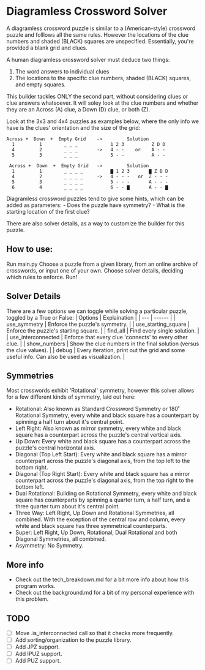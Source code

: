 # Diagramless Crossword Solver

A diagramless crossword puzzle is similar to a (American-style) crossword puzzle and folllows all the same rules. However the locations of the clue numbers and shaded (BLACK) squares are unspecified. Essentially, you're provided a blank grid and clues.

A human diagramless crossword solver must deduce two things:
1. The word answers to individual clues
2. The locations to the specific clue numbers, shaded (BLACK) squares, and empty squares.

This builder tackles ONLY the second part, without considering clues or clue answers whatsoever. It will soley look at the clue numbers and whether they are an Across (A) clue, a Down (D) clue, or both (Z).

Look at the 3x3 and 4x4 puzzles as examples below, where the only info we have is the clues' orientation and the size of the grid:

~~~
Across +  Down  +  Empty Grid    ->         Solution
  1         1        _ _ _            1 2 3          Z D D
  4         2        _ _ _       ->   4 - -    or    A - -
  5         3        _ _ _            5 - -          A - -
~~~

~~~
 Across +  Down  +  Empty Grid   ->         Solution
  1         1        _ _ _ _          ▇ 1 2 3       ▇ Z D D
  4         2        _ _ _ _     ->   4 - - -   or  Z - - -
  5         3        _ _ _ _          5 - - -       A - - -
  6         4        _ _ _ _          6 - - ▇       A - - ▇
~~~

Diagramless crossword puzzles tend to give some hints, which can be added as parameters:
    - Does the puzzle have symmetry?
    - What is the starting location of the first clue?

There are also solver details, as a way to customize the builder for this puzzle.

## How to use:

Run main.py
Choose a puzzle from a given library, from an online archive of crosswords, or input one of your own.
Choose solver details, deciding which rules to enforce.
Run!

## Solver Details
There are a few options we can toggle while solving a particular puzzle, toggled by a True or False:
| Options             | Explaination |
| ---                 | ------ |
| use_symmetry        | Enforce the puzzle's symmetry. |
| use_starting_square | Enforce the puzzle's starting square. |
| find_all            | Find every single solution. |
| use_interconnected  | Enforce that every clue 'connects' to every other clue. |
| show_numbers        | Show the clue numbers in the final solution (versus the clue values). |
| debug               | Every iteration, print out the grid and some useful info. Can also be used as visualization. |

## Symmetries
Most crosswords exhibit 'Rotational' symmetry, however this solver allows for a few different kinds of symmetry, laid out here:
- Rotational: Also known as Standard Crossword Symmetry or 180˚ Rotational Symmetry, every white and black square has a counterpart by spinning a half turn about it's central point.
- Left Right: Also known as mirror symmetry, every white and black square has a counterpart across the puzzle's central vertical axis.
- Up Down: Every white and black square has a counterpart across the puzzle's central horizontal axis.
- Diagonal (Top Left Start): Every white and black square has a mirror counterpart across the puzzle's diagonal axis, from the top left to the bottom right.
- Diagonal (Top Right Start): Every white and black square has a mirror counterpart across the puzzle's diagonal axis, from the top right to the bottom left.
- Dual Rotational: Building on Rotational Symmetry, every white and black square has counterparts by spinning a quarter turn, a half turn, and a three quarter turn about it's central point.
- Three Way: Left Right, Up Down and Rotational Symmetries, all combined. With the exception of the central row and column, every white and black square has three symmetrical counterparts.
- Super: Left Right, Up Down, Rotational, Dual Rotational and both Diagonal Symmetries, all combined.
- Asymmetry: No Symmetry.

## More info
- Check out the tech_breakdown.md for a bit more info about how this program works.
- Check out the background.md for a bit of my personal experience with this problem.

## TODO
- [ ] Move .is_interconnected call so that it checks more frequently.
- [ ] Add sorting/organization to the puzzle library.
- [ ] Add JPZ support.
- [ ] Add IPUZ support.
- [ ] Add PUZ support.
